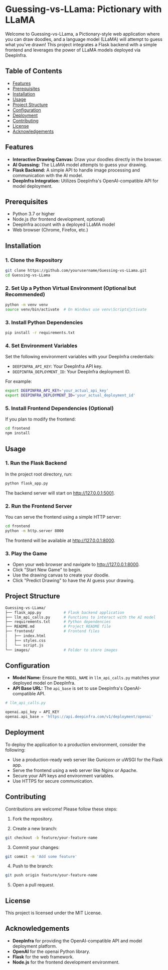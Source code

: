 
# Guessing-vs-LLama: Pictionary with LLaMA
Welcome to Guessing-vs-LLama, a Pictionary-style web application where you can draw doodles, and a language model (LLaMA) will attempt to guess what you've drawn! This project integrates a Flask backend with a simple frontend and leverages the power of LLaMA models deployed via DeepInfra.

## Table of Contents
- [Features](#features)
- [Prerequisites](#prerequisites)
- [Installation](#installation)
- [Usage](#usage)
- [Project Structure](#project-structure)
- [Configuration](#configuration)
- [Deployment](#deployment)
- [Contributing](#contributing)
- [License](#license)
- [Acknowledgements](#acknowledgements)

## Features
- **Interactive Drawing Canvas:** Draw your doodles directly in the browser.
- **AI Guessing:** The LLaMA model attempts to guess your drawing.
- **Flask Backend:** A simple API to handle image processing and communication with the AI model.
- **DeepInfra Integration:** Utilizes DeepInfra's OpenAI-compatible API for model deployment.

## Prerequisites
- Python 3.7 or higher
- Node.js (for frontend development, optional)
- DeepInfra account with a deployed LLaMA model
- Web browser (Chrome, Firefox, etc.)

## Installation

### 1. Clone the Repository
```bash
git clone https://github.com/yourusername/Guessing-vs-LLama.git
cd Guessing-vs-LLama
```

### 2. Set Up a Python Virtual Environment (Optional but Recommended)
```bash
python -m venv venv
source venv/bin/activate  # On Windows use venv\Scriptsctivate
```

### 3. Install Python Dependencies
```bash
pip install -r requirements.txt
```

### 4. Set Environment Variables
Set the following environment variables with your DeepInfra credentials:

- `DEEPINFRA_API_KEY`: Your DeepInfra API key.
- `DEEPINFRA_DEPLOYMENT_ID`: Your DeepInfra deployment ID.

For example:
```bash
export DEEPINFRA_API_KEY='your_actual_api_key'
export DEEPINFRA_DEPLOYMENT_ID='your_actual_deployment_id'
```

### 5. Install Frontend Dependencies (Optional)
If you plan to modify the frontend:

```bash
cd frontend
npm install
```

## Usage

### 1. Run the Flask Backend
In the project root directory, run:
```bash
python flask_app.py
```
The backend server will start on http://127.0.0.1:5001.

### 2. Run the Frontend Server
You can serve the frontend using a simple HTTP server:
```bash
cd frontend
python -m http.server 8000
```
The frontend will be available at http://127.0.0.1:8000.

### 3. Play the Game
- Open your web browser and navigate to http://127.0.0.1:8000.
- Click "Start New Game" to begin.
- Use the drawing canvas to create your doodle.
- Click "Predict Drawing" to have the AI guess your drawing.

## Project Structure
```bash
Guessing-vs-LLama/
├── flask_app.py          # Flask backend application
├── llm_api_calls.py      # Functions to interact with the AI model
├── requirements.txt      # Python dependencies
├── README.md             # Project README file
├── frontend/             # Frontend files
│   ├── index.html
│   ├── styles.css
│   └── script.js
└── images/               # Folder to store images
```

## Configuration
- **Model Name:** Ensure the `MODEL_NAME` in `llm_api_calls.py` matches your deployed model on DeepInfra.
- **API Base URL:** The `api_base` is set to use DeepInfra's OpenAI-compatible API.

```python
# llm_api_calls.py

openai.api_key = API_KEY
openai.api_base = 'https://api.deepinfra.com/v1/deployment/openai'
```

## Deployment
To deploy the application to a production environment, consider the following:
- Use a production-ready web server like Gunicorn or uWSGI for the Flask app.
- Serve the frontend using a web server like Nginx or Apache.
- Secure your API keys and environment variables.
- Use HTTPS for secure communication.

## Contributing
Contributions are welcome! Please follow these steps:

1. Fork the repository.

2. Create a new branch:
```bash
git checkout -b feature/your-feature-name
```

3. Commit your changes:
```bash
git commit -m 'Add some feature'
```

4. Push to the branch:
```bash
git push origin feature/your-feature-name
```

5. Open a pull request.

## License
This project is licensed under the MIT License.

## Acknowledgements
- **DeepInfra** for providing the OpenAI-compatible API and model deployment platform.
- **OpenAI** for the openai Python library.
- **Flask** for the web framework.
- **Node.js** for the frontend development environment.
